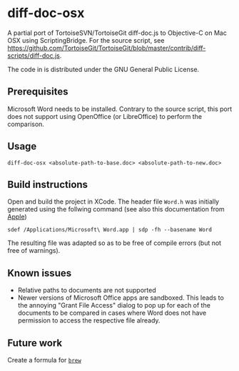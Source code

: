 # diff-doc-osx

A partial port of TortoiseSVN/TortoiseGit diff-doc.js to Objective-C on Mac OSX using ScriptingBridge.
For the source script, see https://github.com/TortoiseGit/TortoiseGit/blob/master/contrib/diff-scripts/diff-doc.js.

The code in is distributed under the GNU General Public License. 

## Prerequisites

Microsoft Word needs to be installed. Contrary to the source script, this port
does not support using OpenOffice (or LibreOffice) to perform the comparison. 

## Usage 

`diff-doc-osx <absolute-path-to-base.doc> <absolute-path-to-new.doc>`


## Build instructions

Open and build the project in XCode. The header file `Word.h` was initially generated
using the follwing command (see also this documentation from [Apple](https://developer.apple.com/library/content/documentation/Cocoa/Conceptual/ScriptingBridgeConcepts/UsingScriptingBridge/UsingScriptingBridge.html))

`sdef /Applications/Microsoft\ Word.app | sdp -fh --basename Word`

The resulting file was adapted so as to be free of compile errors (but not free of warnings).

## Known issues

* Relative paths to documents are not supported 
* Newer versions of Microsoft Office apps are sandboxed. This leads to the annoying
"Grant File Access" dialog to pop up for each of the documents to be compared in cases
where Word does not have permission to access the respective file already.

## Future work

Create a formula for [`brew`](https://github.com/Homebrew)
